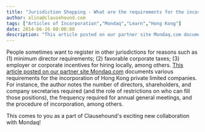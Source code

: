 ```yaml
---
title: "Jurisdiction Shopping - What are the requirements for the incorporation of Hong Kong private limited companies?"
author: alina@clausehound.com
tags: ["Articles of Incorporation","Mondaq","Learn","Hong Kong"]
date: 2014-06-26 00:00:00
description: "This article posted on our partner site Mondaq.com documents various requirements for the incorporation of Hong Kong private limited companies. For instance, the author notes the number of directors,..."
---
```


People sometimes want to register in other jurisdictions for reasons such as (1) minimum director requirements; (2) favorable corporate taxes; (3) employer or corporate incentives for hiring locally, among others. [This article posted on our partner site Mondaq.com](http://www.mondaq.com/hongkong/x/323282/offshore+financial+centres/Hong+Kong+Private+Limited+Companies+Incorporation) documents various requirements for the incorporation of Hong Kong private limited companies. For instance, the author notes the number of directors, shareholders, and company secretaries required (and the role of restrictions on who can fill those positions), the frequency required for annual general meetings, and the procedure of incorporation, among others.

This comes to you as a part of Clausehound's exciting new collaboration with Mondaq!
